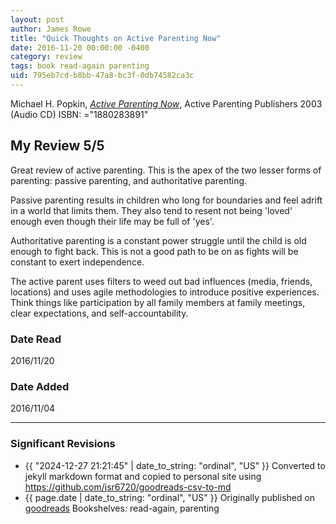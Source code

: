 ```yaml
---
layout: post
author: James Rowe
title: "Quick Thoughts on Active Parenting Now"
date: 2016-11-20 00:00:00 -0400
category: review
tags: book read-again parenting
uid: 795eb7cd-b8bb-47a8-bc3f-0db74582ca3c
---
```


Michael H. Popkin, *[Active Parenting Now](https://www.goodreads.com/book/show/10271427)*,  Active Parenting Publishers 2003 (Audio CD) ISBN: ="1880283891"

## My Review 5/5

Great review of active parenting. This is the apex of the two lesser forms of parenting: passive parenting, and authoritative parenting.

Passive parenting results in children who long for boundaries and feel adrift in a world that limits them. They also tend to resent not being 'loved' enough even though their life may be full of 'yes'.

Authoritative parenting is a constant power struggle until the child is old enough to fight back. This is not a good path to be on as fights will be constant to exert independence. 

The active parent uses filters to weed out bad influences (media, friends, locations) and uses agile methodologies to introduce positive experiences. Think things like participation by all family members at family meetings, clear expectations, and self-accountability.

### Date Read
2016/11/20

### Date Added
2016/11/04

---

### Significant Revisions

- {{ "2024-12-27 21:21:45" | date_to_string: "ordinal", "US" }} Converted to jekyll markdown format and copied to personal site using <https://github.com/jsr6720/goodreads-csv-to-md>
- {{ page.date | date_to_string: "ordinal", "US" }} Originally published on [goodreads](https://www.goodreads.com) Bookshelves: read-again, parenting
